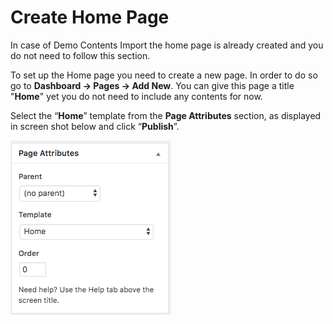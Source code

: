 # Create Home Page

In case of Demo Contents Import the home page is already created and you do not need to follow this section.

To set up the Home page you need to create a new page. In order to do so go to **Dashboard → Pages → Add New**. You can give this page a title "**Home**" yet you do not need to include any contents for now. 

Select the “**Home**” template from the **Page Attributes** section, as displayed in screen shot below and click “**Publish**”.

![Screenshot](images/home-setup/create-homepage.png)
